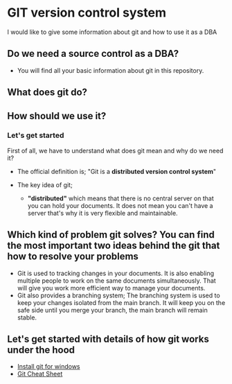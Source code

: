 # GIT version control system

I would like to give some information about git and how to use it as a DBA

## Do we need a source control as a DBA?

- You will find all your basic information about git in this repository.
  
## What does git do?

## How should we use it?

### Let's get started

First of all, we have to understand what does git mean and why do we need it?

- The official definition is; "Git is a **distributed version control system**"
  
- The key idea of git;
  - **"distributed"** which means that there is no central server on that you can hold your documents. It does not mean you can't have a server that's why it is very flexible and maintainable.

## Which kind of problem git solves? You can find the most important two ideas behind the git that how to resolve your problems

- Git is used to tracking changes in your documents. It is also enabling multiple people to work on the same documents simultaneously. That will give you work more efficient way to manage your documents.
- Git also provides a branching system; The branching system is used to keep your changes isolated from the main branch. It will keep you on the safe side until you merge your branch, the main branch will remain stable.

## Let's get started with details of how git works under the hood

- [Install git for windows](https://git-scm.com/book/en/v2/Getting-Started-Installing-Git)
- [Git Cheat Sheet](https://github.com/hayriozler/Git.CheatSheet/blob/master/CheatSheet.md)
  
